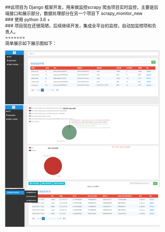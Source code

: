
<br/>
##此项目为 Django 框架开发，用来做监控scrapy 爬虫项目实时监控，主要是后端接口和展示部分，数据处理部分在另一个项目下 scrapy_monitor_new<br/> 
### 使用 python 3.6 + <br/>
### 项目现在还很简陋，后续继续开发，集成全平台的监控，自动加监控项和负责人。<br/>
=======<br/>
简单展示如下展示图如下：<br/>

![Image](https://github.com/smartXiaoxie/smartXiaoxie.github.io/blob/master/img/scrapy_monitor_1.png)
![Image](https://github.com/smartXiaoxie/smartXiaoxie.github.io/blob/master/img/scrapy_monitor_2.png)
![Image](https://github.com/smartXiaoxie/smartXiaoxie.github.io/blob/master/img/scrapy_monitor_3.png)
